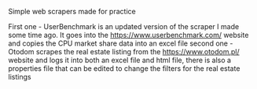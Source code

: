 Simple web scrapers made for practice

First one - UserBenchmark is an updated version of the scraper I made some time ago. It goes into the https://www.userbenchmark.com/ website and copies the CPU market share data into an excel file
second one - Otodom scrapes the real estate listing from the https://www.otodom.pl/ website and logs it into both an excel file and html file, there is also a properties file that can be edited to change the filters for the real estate listings
